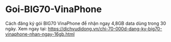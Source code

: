 # Goi-BIG70-VinaPhone
Cách đăng ký gói BIG70 VinaPhone để nhận ngay 4,8GB data dùng trong 30 ngày. Xem ngay tại: https://dichvudidong.vn/chi-70-000d-dang-ky-big70-vinaphone-nhan-ngay-16gb.html
